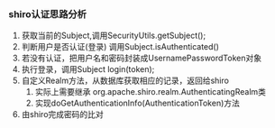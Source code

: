 ### shiro认证思路分析
1. 获取当前的Subject,调用SecurityUtils.getSubject();
2. 判断用户是否认证(登录) 调用Subject.isAuthenticated()
3. 若没有认证，把用户名和密码封装成UsernamePasswordToken对象
4. 执行登录，调用Subject login(token);
5. 自定义Realm方法，从数据库获取相应的记录，返回给shiro
	1. 实际上需要继承 org.apache.shiro.realm.AuthenticatingRealm类
	2. 实现doGetAuthenticationInfo(AuthenticationToken)方法
6. 由shiro完成密码的比对 